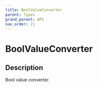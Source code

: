 ```yaml
---
title: BoolValueConverter
parent: Types
grand_parent: API
nav_order: 21
---
```


# BoolValueConverter

## Description

Bool value converter.
